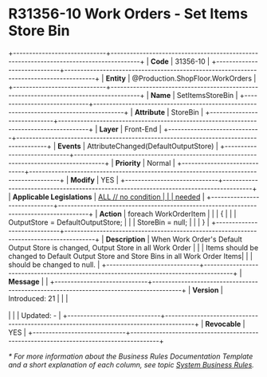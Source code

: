 ﻿---
erp.type: front-end-business-rule
erp.entity: Production.ShopFloor.WorkOrders
---

# R31356-10 Work Orders - Set Items Store Bin
+-----------------------------+---------------------------------------------------------------------------------------+
| **Code**                    | 31356-10                                                                              |
+-----------------------------+---------------------------------------------------------------------------------------+
| **Entity**                  | @Production.ShopFloor.WorkOrders                                                      |
+-----------------------------+---------------------------------------------------------------------------------------+
| **Name**                    | SetItemsStoreBin                                                                      |
+-----------------------------+---------------------------------------------------------------------------------------+
| **Attribute**               | StoreBin                                                                              |
+-----------------------------+---------------------------------------------------------------------------------------+
| **Layer**                   | Front-End                                                                             |
+-----------------------------+---------------------------------------------------------------------------------------+
| **Events**                  | AttributeChanged(DefaultOutputStore)                                                  |
+-----------------------------+---------------------------------------------------------------------------------------+
| **Priority**                | Normal                                                                                |
+-----------------------------+---------------------------------------------------------------------------------------+
| **Modify**                  | YES                                                                                   |
+-----------------------------+---------------------------------------------------------------------------------------+
| **Applicable Legislations** | [ALL // no condition                                                                  |
|                             | needed](xref:applicable-legislations)                                                 |
+-----------------------------+---------------------------------------------------------------------------------------+
| **Action**                  | foreach WorkOrderItem                                                                 |
|                             | {                                                                                     |
|                             | OutputStore = DefaultOutputStore;                                                     |
|                             | StoreBin = null;                                                                      |
|                             | }                                                                                     |
+-----------------------------+---------------------------------------------------------------------------------------+
| **Description**             | When Work Order's Default Output Store is changed, Output Store in all Work Order     |
|                             | Items should be changed to Default Output Store and Store Bins in all Work Order Items|
|                             | should be changed to null.                                                            |
+-----------------------------+---------------------------------------------------------------------------------------+
| **Message**                 |                                                                                       |
+-----------------------------+---------------------------------------------------------------------------------------+
| **Version**                 | Introduced: 21                                                                        |
|                             | <br/><br/>                                                                            |
|                             | Updated: -                                                                            |
+-----------------------------+---------------------------------------------------------------------------------------+
| **Revocable**               | YES                                                                                   |
+-----------------------------+---------------------------------------------------------------------------------------+

*\* For more information about the Business Rules Documentation Template and a short explanation of each column, see
topic [System Business Rules](../templates/template-description-system-business-rules.md).*
